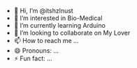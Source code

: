- 👋 Hi, I’m @itshzlnust
- 👀 I’m interested in Bio-Medical
- 🌱 I’m currently learning Arduino
- 💞️ I’m looking to collaborate on My Lover
- 📫 How to reach me ...
- 😄 Pronouns: ...
- ⚡ Fun fact: ...

<!---
itshzlnust/itshzlnust is a ✨ special ✨ repository because its `README.md` (this file) appears on your GitHub profile.
You can click the Preview link to take a look at your changes.
--->
